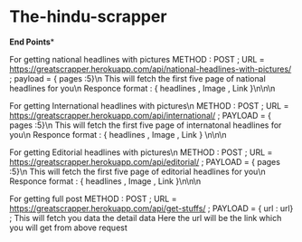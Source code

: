 # The-hindu-scrapper

****End Points*****


For getting national headlines with pictures
METHOD : POST ; URL = https://greatscrapper.herokuapp.com/api/national-headlines-with-pictures/ ; payload = { pages :5}\n
This will fetch the first five page of national headlines for you\n
Responce format : {
                      headlines ,
                      Image ,
                      Link
                   }\n\n\n
                   
                   

For getting International headlines with pictures\n
METHOD : POST ; URL = https://greatscrapper.herokuapp.com/api/international/ ; PAYLOAD = { pages :5}\n
This will fetch the first five page of internatonal headlines for you\n
Responce format : {
                      headlines ,
                      Image ,
                      Link
                   }
                   \n\n\n
                   

For getting Editorial headlines with pictures\n
METHOD : POST ; URL = https://greatscrapper.herokuapp.com/api/editorial/ ; PAYLOAD = { pages :5}\n
This will fetch the first five page of editorial headlines for you\n
Responce format : {
                      headlines ,
                      Image ,
                      Link
                   }\n\n\n
                   
                   


For getting full post
METHOD : POST ; URL = https://greatscrapper.herokuapp.com/api/get-stuffs/ ; PAYLOAD = { url : url} ;
This will fetch you data the detail data
Here the url will be the link which you will get from above request
